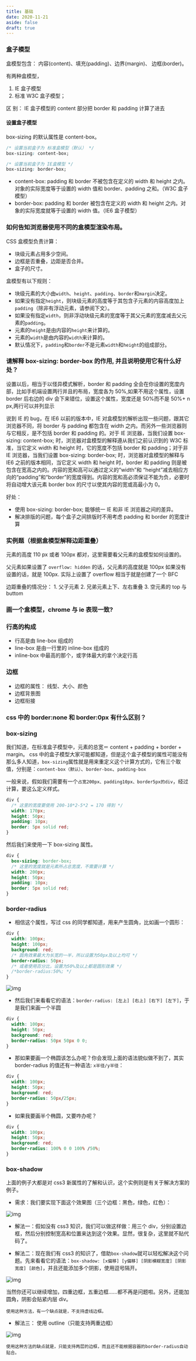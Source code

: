 ```yaml
---
title: 基础
date: 2020-11-21
aside: false
draft: true
---
```


### 盒子模型

盒模型包含： 内容(content)、填充(padding)、边界(margin)、 边框(border)。

有两种盒模型，

1. IE 盒子模型
2. 标准 W3C 盒子模型；

区 别： IE 盒子模型的 content 部分把 border 和 padding 计算了进去

#### 设置盒子模型

box-sizing 的默认属性是 content-box。

```css
/* 设置当前盒子为 标准盒模型（默认） */
box-sizing: content-box;

/* 设置当前盒子为 IE盒模型 */
box-sizing: border-box;
```

- content-box: padding 和 border 不被包含在定义的 width 和 height 之内。对象的实际宽度等于设置的
  width 值和 border、padding 之和。（W3C 盒子模型）
- border-box: padding 和 border 被包含在定义的 width 和 height 之内。对象的实际宽度就等于设置的
  width 值。（IE6 盒子模型）

### 如何告知浏览器使用不同的盒模型渲染布局。

CSS 盒模型负责计算：

- 块级元素占用多少空间。
- 边框是否重叠，边距是否合并。
- 盒子的尺寸。

盒模型有以下规则：

- 块级元素的大小由`width`、`height`、`padding`、`border`和`margin`决定。
- 如果没有指定`height`，则块级元素的高度等于其包含子元素的内容高度加上`padding`（除非有浮动元素，请参阅下文）。
- 如果没有指定`width`，则非浮动块级元素的宽度等于其父元素的宽度减去父元素的`padding`。
- 元素的`height`是由内容的`height`来计算的。
- 元素的`width`是由内容的`width`来计算的。
- 默认情况下，`padding`和`border`不是元素`width`和`height`的组成部分。

### 请解释 box-sizing: border-box 的作用, 并且说明使用它有什么好处？

设置以后，相当于以怪异模式解析，border 和 padding 全会在你设置的宽度内部，比如手机端设置两行并且的布局，宽度各为 50%,如果不用这个属性，设置 border 后右边的 div 会下来错位，设置这个属性，宽度还是 50%而不是 50%+ n px,两行可以并列显示

说到 IE 的 bug，在 IE6 以前的版本中，IE 对盒模型的解析出现一些问题，跟其它浏览器不同，将 border 与 padding 都包含在 width 之内。而另外一些浏览器则与它相反，是不包括 border 和 padding 的。对于 IE 浏览器，当我们设置 box-sizing: content-box; 时，浏览器对盒模型的解释遵从我们之前认识到的 W3C 标准，当它定义 width 和 height 时，它的宽度不包括 border 和 padding；对于非 IE 浏览器，当我们设置 box-sizing: border-box; 时，浏览器对盒模型的解释与 IE6 之前的版本相同，当它定义 width 和 height 时，border 和 padding 则是被包含在宽高之内的。内容的宽和高可以通过定义的“width”和 “height”减去相应方向的“padding”和“border”的宽度得到。内容的宽和高必须保证不能为负，必要时将自动增大该元素 border box 的尺寸以使其内容的宽或高最小为 0。

好处：

- 使用 box-sizing: border-box; 能够统一 IE 和非 IE 浏览器之间的差异。
- 解决排版的问题，每个盒子之间排版时不用考虑 padding 和 border 的宽度计算

### 实例题（根据盒模型解释边距重叠）

元素的高度 110 px 或者 100px 都对，这里需要看父元素的盒模型如何设置的。

父元素如果设置了 `overflow: hidden` 的话，父元素的高度就是 100px 如果没有设置的话，就是 100px. 实际上设置了 overflow 相当于就是创建了一个 BFC

边距重叠的情况分： 1. 父子元素 2. 兄弟元素上下、左右重叠 3. 空元素的 top 与 buttom

### 画一个盒模型，chrome 与 ie 表现一致?

### 行高的构成

- 行高是由 line-box 组成的
- line-box 是由一行里的 inline-box 组成的
- inline-box 中最高的那个，或字体最大的拿个决定行高

### 边框

- 边框的属性： 线型、大小、颜色
- 边框背景图
- 边框衔接

### css 中的 border:none 和 border:0px 有什么区别？

### box-sizing

我们知道，在标准盒子模型中，元素的总宽＝ content + padding + border + margin。 css 中的盒子模型大家可能都知道，但是这个盒子模型的属性可能没有那么多人知道，`box-sizing`属性就是用来重定义这个计算方式的，它有三个取值，分别是：`content-box（默认）`、`border-box`、`padding-box`

一般来说，假如我们需要有一个`占宽200px、padding10px、border5px的div`，经过计算，要这么定义样式。

```css
div {
  /* 这里的宽度要使用 200-10*2-5*2 = 170 得到 */
  width: 170px;
  height: 50px;
  padding: 10px;
  border: 5px solid red;
}
```

然后我们来使用一下 box-sizing 属性。

```css
div {
  box-sizing: border-box;
  /* 这里的宽度就是元素所占总宽度，不需要计算 */
  width: 200px;
  height: 50px;
  padding: 10px;
  border: 5px solid red;
}
```

### border-radius

- 相信这个属性，写过 css 的同学都知道，用来产生圆角，比如画一个圆形：

```css
div {
  width: 100px;
  height: 100px;
  background: red;
  /* 圆角效果最大为长宽的一半，所以设置为50px及以上均可 */
  border-radius: 50px;
  /* 或者使用百分比，设置为50%及以上都是圆形效果 */
  /*border-radius:50%; */
}
```

![img](https://lc-api-gold-cdn.xitu.io/4196b0ab5944c4f1ea44.png?imageView2/0/w/1280/h/960/format/webp/ignore-error/1)

- 然后我们来看看它的语法：`border-radius: [左上] [右上] [右下] [左下]`，于是我们来画一个半圆

```css
div {
  width: 100px;
  height: 50px;
  background: red;
  border-radius: 50px 50px 0 0;
}
```

- 那如果要画一个椭圆该怎么办呢？你会发现上面的语法貌似做不到了，其实 border-radius 的值还有一种语法: `x半径/y半径`：

```css
div {
  width: 100px;
  height: 50px;
  background: red;
  border-radius: 50px/25px;
}
```

- 如果我要画半个椭圆，又要咋办呢？

```css
div {
  width: 100px;
  height: 50px;
  background: red;
  border-radius: 100% 0 0 100% /50%;
}
```

### box-shadow

上面的例子大都是对 css3 新属性的了解和认识，这个实例则是有关于解决方案的例子。

- 需求：我们要实现下面这个效果图（三个边框：黑色，绿色，红色）：

![img](https://lc-api-gold-cdn.xitu.io/05b9a5e336c41c36d201.png?imageView2/0/w/1280/h/960/format/webp/ignore-error/1)

- 解法一：假如没有 css3 知识，我们可以做这样做：用三个 div，分别设置边框，然后分别控制宽高和位置来达到这个效果。显然，很复杂，这里就不贴代码了。

- 解法二：现在我们有 css3 的知识了，借助`box-shadow`就可以轻松解决这个问题。先来看看它的语法：`box-shadow: [x偏移] [y偏移] [阴影模糊宽度] [阴影宽度] [颜色]`，并且还能添加多个阴影，使用逗号隔开。

![img](https://lc-api-gold-cdn.xitu.io/8aaee4fee8e7723b4448.gif?imageView2/0/w/1280/h/960/format/webp/ignore-error/1)

当然你还可以继续增加，四重边框，五重边框......都不再是问题啦。另外，还能加圆角，阴影会贴紧内层 div。

`使用这种方法，有一个缺点就是，不支持虚线边框。`

- 解法三： 使用 outline（只能支持两重边框）

![img](https://lc-api-gold-cdn.xitu.io/28ee989d549a334778a3.gif?imageView2/0/w/1280/h/960/format/webp/ignore-error/1)

`使用这种方法的缺点就是，只能支持两层的边框，而且还不能根据容器的border-radius自动贴合。`
